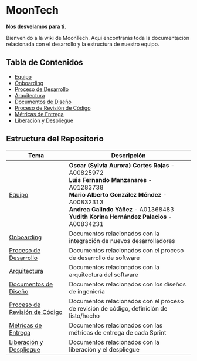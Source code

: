 # MoonTech
**Nos desvelamos para ti.**

Bienvenido a la wiki de MoonTech. Aquí encontrarás toda la documentación relacionada con el desarrollo y la estructura de nuestro equipo.

## Tabla de Contenidos

- [Equipo](#equipo)
- [Onboarding](#onboarding)
- [Proceso de Desarrollo](#proceso-de-desarrollo)
- [Arquitectura](#arquitectura)
- [Documentos de Diseño](#documentos-de-diseño)
- [Proceso de Revisión de Código](#proceso-de-revisión-de-código)
- [Métricas de Entrega](#métricas-de-entrega)
- [Liberación y Despliegue](#liberación-y-despliegue)

## Estructura del Repositorio

| **Tema**                                               | **Descripción**                                              |
| ------------------------------------------------------ | ------------------------------------------------------------ |
| [Equipo](./01-team)                                    | **Oscar (Sylvia Aurora) Cortes Rojas**  - A00825972 <br> **Luis Fernando Manzanares** - A01283738 <br> **Mario Alberto González Méndez** - A00832313 <br> **Andrea Galindo Yáñez** - A01368483 <br> **Yudith Korina Hernández Palacios** - A00834231 |
| [Onboarding](./02-onboarding)                          | Documentos relacionados con la integración de nuevos desarrolladores |
| [Proceso de Desarrollo](./03-development-process)      | Documentos relacionados con el proceso de desarrollo de software |
| [Arquitectura](./04-architecture)                      | Documentos relacionados con la arquitectura del software     |
| [Documentos de Diseño](./05-design-docs)               | Documentos relacionados con los diseños de ingeniería        |
| [Proceso de Revisión de Código](./06-code-review-process) | Documentos relacionados con el proceso de revisión de código, definición de listo/hecho |
| [Métricas de Entrega](./07-delivery-metrics)           | Documentos relacionados con las métricas de entrega de cada Sprint |
| [Liberación y Despliegue](./08-release-and-deployment) | Documentos relacionados con la liberación y el despliegue    |
